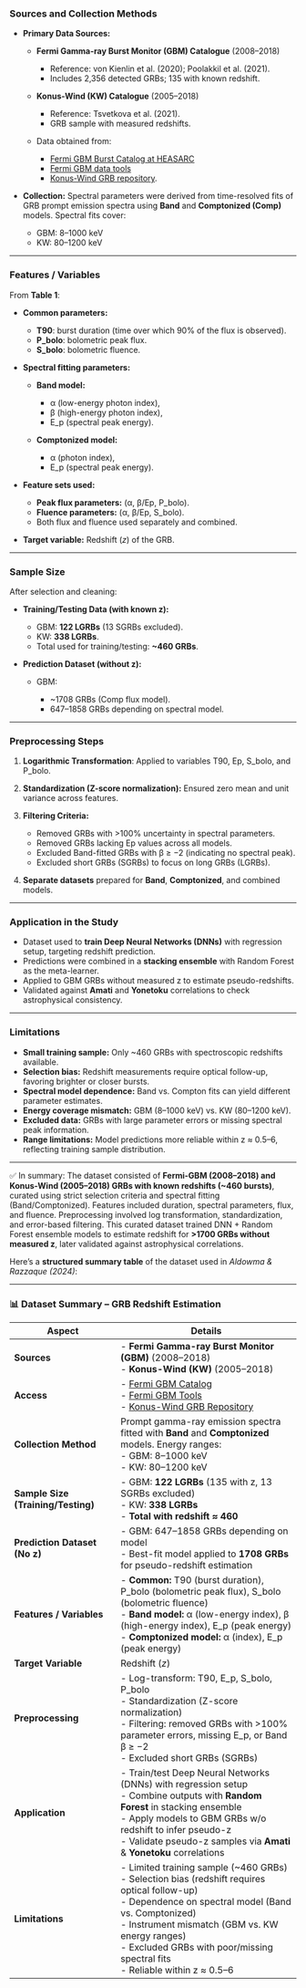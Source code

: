 ### **Sources and Collection Methods**

* **Primary Data Sources:**

  * **Fermi Gamma-ray Burst Monitor (GBM) Catalogue** (2008–2018)

    * Reference: von Kienlin et al. (2020); Poolakkil et al. (2021).
    * Includes 2,356 detected GRBs; 135 with known redshift.
  * **Konus-Wind (KW) Catalogue** (2005–2018)

    * Reference: Tsvetkova et al. (2021).
    * GRB sample with measured redshifts.
  * Data obtained from:

    * [Fermi GBM Burst Catalog at HEASARC](https://heasarc.gsfc.nasa.gov/W3Browse/fermi/fermigbrst.html)
    * [Fermi GBM data tools](https://fermi.gsfc.nasa.gov/ssc/data/analysis/gbm/)
    * [Konus-Wind GRB repository](http://www.ioffe.ru/LEA/zGRBs/part2/index.html).

* **Collection:**
  Spectral parameters were derived from time-resolved fits of GRB prompt emission spectra using **Band** and **Comptonized (Comp)** models. Spectral fits cover:

  * GBM: 8–1000 keV
  * KW: 80–1200 keV

---

### **Features / Variables**

From **Table 1**:

* **Common parameters:**

  * **T90**: burst duration (time over which 90% of the flux is observed).
  * **P\_bolo**: bolometric peak flux.
  * **S\_bolo**: bolometric fluence.

* **Spectral fitting parameters:**

  * **Band model:**

    * α (low-energy photon index),
    * β (high-energy photon index),
    * E\_p (spectral peak energy).
  * **Comptonized model:**

    * α (photon index),
    * E\_p (spectral peak energy).

* **Feature sets used:**

  * **Peak flux parameters:** (α, β/Ep, P\_bolo).
  * **Fluence parameters:** (α, β/Ep, S\_bolo).
  * Both flux and fluence used separately and combined.

* **Target variable:** Redshift (*z*) of the GRB.

---

### **Sample Size**

After selection and cleaning:

* **Training/Testing Data (with known z):**

  * GBM: **122 LGRBs** (13 SGRBs excluded).
  * KW: **338 LGRBs**.
  * Total used for training/testing: **\~460 GRBs**.

* **Prediction Dataset (without z):**

  * GBM:

    * \~1708 GRBs (Comp flux model).
    * 647–1858 GRBs depending on spectral model.

---

### **Preprocessing Steps**

1. **Logarithmic Transformation**: Applied to variables T90, Ep, S\_bolo, and P\_bolo.
2. **Standardization (Z-score normalization):** Ensured zero mean and unit variance across features.
3. **Filtering Criteria:**

   * Removed GRBs with >100% uncertainty in spectral parameters.
   * Removed GRBs lacking Ep values across all models.
   * Excluded Band-fitted GRBs with β ≥ −2 (indicating no spectral peak).
   * Excluded short GRBs (SGRBs) to focus on long GRBs (LGRBs).
4. **Separate datasets** prepared for **Band**, **Comptonized**, and combined models.

---

### **Application in the Study**

* Dataset used to **train Deep Neural Networks (DNNs)** with regression setup, targeting redshift prediction.
* Predictions were combined in a **stacking ensemble** with Random Forest as the meta-learner.
* Applied to GBM GRBs without measured z to estimate pseudo-redshifts.
* Validated against **Amati** and **Yonetoku** correlations to check astrophysical consistency.

---

### **Limitations**

* **Small training sample:** Only \~460 GRBs with spectroscopic redshifts available.
* **Selection bias:** Redshift measurements require optical follow-up, favoring brighter or closer bursts.
* **Spectral model dependence:** Band vs. Compton fits can yield different parameter estimates.
* **Energy coverage mismatch:** GBM (8–1000 keV) vs. KW (80–1200 keV).
* **Excluded data:** GRBs with large parameter errors or missing spectral peak information.
* **Range limitations:** Model predictions more reliable within z ≈ 0.5–6, reflecting training sample distribution.

---

✅ In summary:
The dataset consisted of **Fermi-GBM (2008–2018) and Konus-Wind (2005–2018) GRBs with known redshifts (\~460 bursts)**, curated using strict selection criteria and spectral fitting (Band/Comptonized). Features included duration, spectral parameters, flux, and fluence. Preprocessing involved log transformation, standardization, and error-based filtering. This curated dataset trained DNN + Random Forest ensemble models to estimate redshift for **>1700 GRBs without measured z**, later validated against astrophysical correlations.


Here’s a **structured summary table** of the dataset used in *Aldowma & Razzaque (2024)*:

---

### 📊 Dataset Summary – GRB Redshift Estimation

| **Aspect**                         | **Details**                                                                                                                                                                                                                                                                                               |
| ---------------------------------- | --------------------------------------------------------------------------------------------------------------------------------------------------------------------------------------------------------------------------------------------------------------------------------------------------------- |
| **Sources**                        | - **Fermi Gamma-ray Burst Monitor (GBM)** (2008–2018)  <br> - **Konus-Wind (KW)** (2005–2018)                                                                                                                                                                                                             |
| **Access**                         | - [Fermi GBM Catalog](https://heasarc.gsfc.nasa.gov/W3Browse/fermi/fermigbrst.html)  <br> - [Fermi GBM Tools](https://fermi.gsfc.nasa.gov/ssc/data/analysis/gbm/)  <br> - [Konus-Wind GRB Repository](http://www.ioffe.ru/LEA/zGRBs/part2/index.html)                                                     |
| **Collection Method**              | Prompt gamma-ray emission spectra fitted with **Band** and **Comptonized** models. Energy ranges: <br> - GBM: 8–1000 keV <br> - KW: 80–1200 keV                                                                                                                                                           |
| **Sample Size (Training/Testing)** | - GBM: **122 LGRBs** (135 with z, 13 SGRBs excluded) <br> - KW: **338 LGRBs** <br> - **Total with redshift ≈ 460**                                                                                                                                                                                        |
| **Prediction Dataset (No z)**      | - GBM: 647–1858 GRBs depending on model <br> - Best-fit model applied to **1708 GRBs** for pseudo-redshift estimation                                                                                                                                                                                     |
| **Features / Variables**           | - **Common:** T90 (burst duration), P\_bolo (bolometric peak flux), S\_bolo (bolometric fluence) <br> - **Band model:** α (low-energy index), β (high-energy index), E\_p (peak energy) <br> - **Comptonized model:** α (index), E\_p (peak energy)                                                       |
| **Target Variable**                | Redshift (*z*)                                                                                                                                                                                                                                                                                            |
| **Preprocessing**                  | - Log-transform: T90, E\_p, S\_bolo, P\_bolo <br> - Standardization (Z-score normalization) <br> - Filtering: removed GRBs with >100% parameter errors, missing E\_p, or Band β ≥ −2 <br> - Excluded short GRBs (SGRBs)                                                                                   |
| **Application**                    | - Train/test Deep Neural Networks (DNNs) with regression setup <br> - Combine outputs with **Random Forest** in stacking ensemble <br> - Apply models to GBM GRBs w/o redshift to infer pseudo-z <br> - Validate pseudo-z samples via **Amati** & **Yonetoku** correlations                               |
| **Limitations**                    | - Limited training sample (\~460 GRBs) <br> - Selection bias (redshift requires optical follow-up) <br> - Dependence on spectral model (Band vs. Comptonized) <br> - Instrument mismatch (GBM vs. KW energy ranges) <br> - Excluded GRBs with poor/missing spectral fits <br> - Reliable within z ≈ 0.5–6 |


